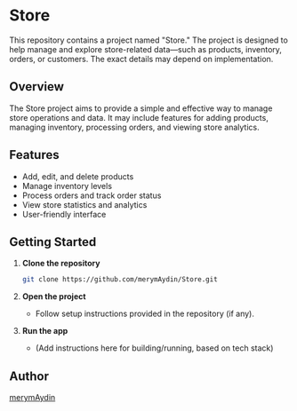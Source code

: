 # Store

This repository contains a project named "Store." The project is designed to help manage and explore store-related data—such as products, inventory, orders, or customers. The exact details may depend on implementation.

## Overview

The Store project aims to provide a simple and effective way to manage store operations and data. It may include features for adding products, managing inventory, processing orders, and viewing store analytics.

## Features

- Add, edit, and delete products
- Manage inventory levels
- Process orders and track order status
- View store statistics and analytics
- User-friendly interface


## Getting Started

1. **Clone the repository**
   ```sh
   git clone https://github.com/merymAydin/Store.git
   ```
2. **Open the project**
   - Follow setup instructions provided in the repository (if any).

3. **Run the app**
   - (Add instructions here for building/running, based on tech stack)


## Author

[merymAydin](https://github.com/merymAydin)
